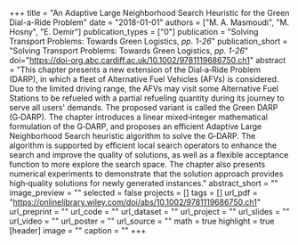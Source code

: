 +++
title = "An Adaptive Large Neighborhood Search Heuristic for the Green Dial-a-Ride Problem"
date = "2018-01-01"
authors = ["M. A. Masmoudi", "M. Hosny", "E. Demir"]
publication_types = ["0"]
publication = "Solving Transport Problems: Towards Green Logistics,  _pp. 1-26_"
publication_short = "Solving Transport Problems: Towards Green Logistics,  _pp. 1-26_"
doi="https://doi-org.abc.cardiff.ac.uk/10.1002/9781119686750.ch1"
abstract = "This chapter presents a new extension of the Dial‐a‐Ride Problem (DARP), in which a fleet of Alternative Fuel Vehicles (AFVs) is considered. Due to the limited driving range, the AFVs may visit some Alternative Fuel Stations to be refueled with a partial refueling quantity during its journey to serve all users' demands. The proposed variant is called the Green DARP (G‐DARP). The chapter introduces a linear mixed‐integer mathematical formulation of the G‐DARP, and proposes an efficient Adaptive Large Neighborhood Search heuristic algorithm to solve the G‐DARP. The algorithm is supported by efficient local search operators to enhance the search and improve the quality of solutions, as well as a flexible acceptance function to more explore the search space. The chapter also presents numerical experiments to demonstrate that the solution approach provides high‐quality solutions for newly generated instances."
abstract_short = ""
image_preview = ""
selected = false
projects = []
tags = []
url_pdf = "https://onlinelibrary.wiley.com/doi/abs/10.1002/9781119686750.ch1"
url_preprint = ""
url_code = ""
url_dataset = ""
url_project = ""
url_slides = ""
url_video = ""
url_poster = ""
url_source = ""
math = true
highlight = true
[header]
image = ""
caption = ""
+++
